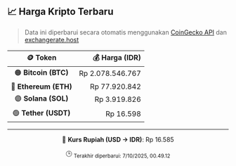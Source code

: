 

<!-- HARGA_KRIPTO -->
## 📈 Harga Kripto Terbaru

> Data ini diperbarui secara otomatis menggunakan [CoinGecko API](https://www.coingecko.com/) dan [exchangerate.host](https://exchangerate.host/)

<div align="center">

| 🪙 Token | 💰 Harga (IDR) |
|:------:|---------------:|
| 🟠 **Bitcoin (BTC)**   | Rp 2.078.546.767 |
| 🔵 **Ethereum (ETH)**  | Rp 77.920.842 |
| 🟣 **Solana (SOL)**    | Rp 3.919.826 |
| 🟢 **Tether (USDT)**   | Rp 16.598 |

---

💱 **Kurs Rupiah (USD → IDR)**: Rp 16.585

🕒 <sub>Terakhir diperbarui: 7/10/2025, 00.49.12</sub>

</div>
<!-- /HARGA_KRIPTO -->